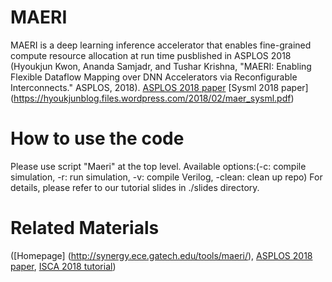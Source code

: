 # MAERI
MAERI is a deep learning inference accelerator that enables fine-grained compute resource allocation at run time pusblished in ASPLOS 2018 (Hyoukjun Kwon, Ananda Samjadr, and Tushar Krishna, "MAERI: Enabling Flexible Dataflow Mapping over DNN Accelerators via Reconfigurable Interconnects." ASPLOS, 2018). [ASPLOS 2018 paper](https://hyoukjunblog.files.wordpress.com/2018/01/maeri_asplos20181.pdf) [Sysml 2018 paper] (https://hyoukjunblog.files.wordpress.com/2018/02/maer_sysml.pdf)
# How to use the code
Please use script "Maeri" at the top level. Available options:(-c: compile simulation, -r: run simulation, -v: compile Verilog, -clean: clean up repo) For details, please refer to our tutorial slides in ./slides directory.
# Related Materials
([Homepage] (http://synergy.ece.gatech.edu/tools/maeri/), [ASPLOS 2018 paper](https://hyoukjunblog.files.wordpress.com/2018/01/maeri_asplos20181.pdf), [ISCA 2018 tutorial](http://synergy.ece.gatech.edu/tools/maeri/maeri_tutorial_isca2018/))
